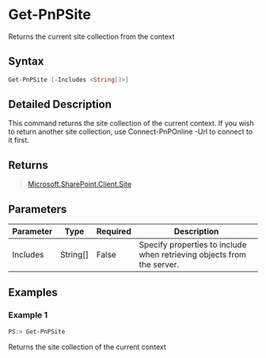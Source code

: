 # Get-PnPSite
Returns the current site collection from the context
## Syntax
```powershell
Get-PnPSite [-Includes <String[]>]
```


## Detailed Description
This command returns the site collection of the current context. If you wish to return another site collection, use Connect-PnPOnline -Url <other site collection> to connect to it first.

## Returns
>[Microsoft.SharePoint.Client.Site](https://msdn.microsoft.com/en-us/library/microsoft.sharepoint.client.site.aspx)

## Parameters
Parameter|Type|Required|Description
---------|----|--------|-----------
|Includes|String[]|False|Specify properties to include when retrieving objects from the server.|
## Examples

### Example 1
```powershell
PS:> Get-PnPSite
```
Returns the site collection of the current context
